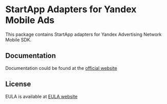 # StartApp Adapters for Yandex Mobile Ads

This package contains StartApp adapters for Yandex Advertising Network Mobile SDK.

## Documentation

Documentation could be found at the [official website][DOCUMENTATION]

## License

EULA is available at [EULA website][LICENSE]

[DOCUMENTATION]: https://tech.yandex.com/mobile-ads/doc/ios/mob-mediation/startapp-docpage/

[LICENSE]: https://yandex.com/legal/mobileads_sdk_agreement/
